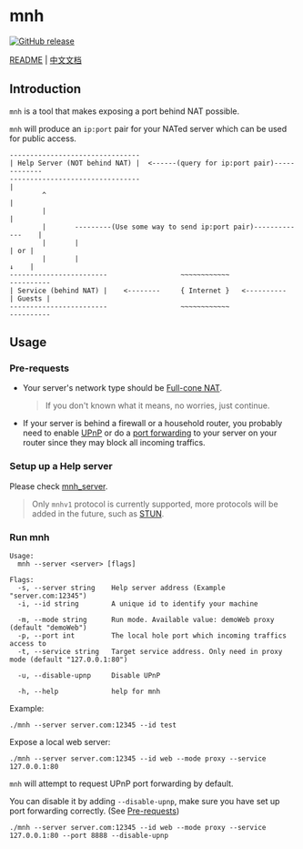 # mnh
[![GitHub release](https://img.shields.io/github/v/tag/hzyitc/mnh?label=release)](https://github.com/hzyitc/mnh/releases)

[README](README.md) | [中文文档](README_zh.md)

## Introduction

`mnh` is a tool that makes exposing a port behind NAT possible.

`mnh` will produce an `ip:port` pair for your NATed server which can be used for public access.

```
--------------------------------
| Help Server (NOT behind NAT) |  <------(query for ip:port pair)-------------
--------------------------------                                             |
        ^                                                                    |
        |                                                                    |
        |       ---------(Use some way to send ip:port pair)-------------    |
        |       |                                                       | or |
        |       |                                                       ↓    |
------------------------                  ~~~~~~~~~~~~                ----------
| Service (behind NAT) |    <--------     { Internet }   <----------  | Guests |
------------------------                  ~~~~~~~~~~~~                ----------
```

## Usage

### Pre-requests

* Your server's network type should be [Full-cone NAT](https://en.wikipedia.org/wiki/Network_address_translation#Methods_of_translation).
  > If you don't known what it means, no worries, just continue.

* If your server is behind a firewall or a household router, you probably need to enable [UPnP](https://en.wikipedia.org/wiki/Universal_Plug_and_Play) or do a [port forwarding](https://en.wikipedia.org/wiki/Port_forwarding) to your server on your router since they may block all incoming traffics.

### Setup up a Help server

Please check [mnh_server](https://github.com/hzyitc/mnh_server).

> Only `mnhv1` protocol is currently supported, more protocols will be added in the future, such as [STUN](https://en.wikipedia.org/wiki/STUN).

### Run mnh

```
Usage:
  mnh --server <server> [flags]

Flags:
  -s, --server string    Help server address (Example "server.com:12345")
  -i, --id string        A unique id to identify your machine

  -m, --mode string      Run mode. Available value: demoWeb proxy (default "demoWeb")
  -p, --port int         The local hole port which incoming traffics access to
  -t, --service string   Target service address. Only need in proxy mode (default "127.0.0.1:80")

  -u, --disable-upnp     Disable UPnP

  -h, --help             help for mnh
```

Example:

```
./mnh --server server.com:12345 --id test
```

Expose a local web server:

```
./mnh --server server.com:12345 --id web --mode proxy --service 127.0.0.1:80
```

`mnh` will attempt to request UPnP port forwarding by default.

You can disable it by adding `--disable-upnp`, make sure you have set up port forwarding correctly.
(See [Pre-requests](#pre-requests))

```
./mnh --server server.com:12345 --id web --mode proxy --service 127.0.0.1:80 --port 8888 --disable-upnp
```
